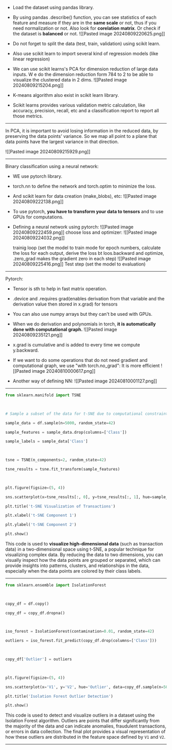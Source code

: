 
- Load the dataset using pandas library.
- By using pandas .describe() function, you can see statistics of each feature and measure if they are in the **same scale** or not, thus if you need normalization or not. Also look for **corelation matrix**.
  Or check if the dataset is **balanced** or not.
  ![[Pasted image 20240809220625.png]]

- Do not forget to split the data (test, train, validation) using scikit learn.
- Also use scikit learn to import several kind of regression models (like linear regression)
- We can use scikit learns's PCA for dimension reduction of large data inputs. W e do the dimension reduction form 784 to 2 to be able to visualize the clustered data in 2 dims.
  ![[Pasted image 20240809215204.png]]
- K-means algorithm also exist in scikit learn library.
- Scikit learns provides various validation metric calculation, like accuracy, precision, recall, etc and a classification report to report all those metrics.

------------------------------

In PCA, it is important to avoid losing information in the reduced data, by preserving the data points' variance. So we map all point to a plane that data points have the largest variance in that direction.

![[Pasted image 20240809215929.png]]

------------------------------------------

Binary classification using a neural network:

- WE use pytorch library.
- torch.nn to define the network and torch.optim to minimize the loss.
- And scikit learn for data creation (make_blobs), etc:
  ![[Pasted image 20240809222138.png]]

- To use pytorch, **you have to transform your data to tensors** and to use GPUs for computations.
- Defining a neural network using pytorch:
  ![[Pasted image 20240809222459.png]]
  choose loss and optimizer:
  ![[Pasted image 20240809224032.png]]
  
  trainig loop (set the model to train mode for epoch numbers, calculate the loss for each output, derive the loss bt loos.backward and optimize, .zero_grad makes the gradient zero in each step)
  ![[Pasted image 20240809225416.png]]
Test step (set the model to evaluation)

--------------------------------------------------

Pytorch:

- Tensor is sth to help in fast matrix operation.
- .device and .requires grad(enables derivation from that variable and the derivation value then stored in x.grad) for tensors
- You can also use numpy arrays but they can't be used with GPUs.
- When we do derivation and polynomials in torch, **it is automatically done with computational graph.**
  ![[Pasted image 20240809235121.png]]

 - x.grad is cumulative and is added to every time we compute y.backward.
 - If we want to do some operations that do not need gradient and computational graph, we use "with torch.no_grad": 
   It is more efficient
   ![[Pasted image 20240810000617.png]]

- Another way of defining NN:
  ![[Pasted image 20240810001127.png]]
-----------

```python
from sklearn.manifold import TSNE

  

# Sample a subset of the data for t-SNE due to computational constraints

sample_data = df.sample(n=5000, random_state=42)

sample_features = sample_data.drop(columns=['Class'])

sample_labels = sample_data['Class']

  

tsne = TSNE(n_components=2, random_state=42)

tsne_results = tsne.fit_transform(sample_features)

  

plt.figure(figsize=(5, 4))

sns.scatterplot(x=tsne_results[:, 0], y=tsne_results[:, 1], hue=sample_labels, palette='bright')

plt.title('t-SNE Visualization of Transactions')

plt.xlabel('t-SNE Component 1')

plt.ylabel('t-SNE Component 2')

plt.show()
```

This code is used to **visualize high-dimensional data** (such as transaction data) in a two-dimensional space using t-SNE, a popular technique for visualizing complex data. By reducing the data to two dimensions, you can visually inspect how the data points are grouped or separated, which can provide insights into patterns, clusters, and relationships in the data, especially when the data points are colored by their class labels.

--------------------------------------------

```python
from sklearn.ensemble import IsolationForest

  

copy_df = df.copy()

copy_df = copy_df.dropna()

  

iso_forest = IsolationForest(contamination=0.01, random_state=42)

outliers = iso_forest.fit_predict(copy_df.drop(columns=['Class']))

  

copy_df['Outlier'] = outliers

  

plt.figure(figsize=(5, 4))

sns.scatterplot(x='V1', y='V2', hue='Outlier', data=copy_df.sample(n=5000, random_state=42), palette='coolwarm')

plt.title('Isolation Forest Outlier Detection')

plt.show()
```

This code is used to detect and visualize outliers in a dataset using the Isolation Forest algorithm. Outliers are points that differ significantly from the majority of the data and can indicate anomalies, fraudulent transactions, or errors in data collection. The final plot provides a visual representation of how these outliers are distributed in the feature space defined by `V1` and `V2`.

-------------------------------------------

